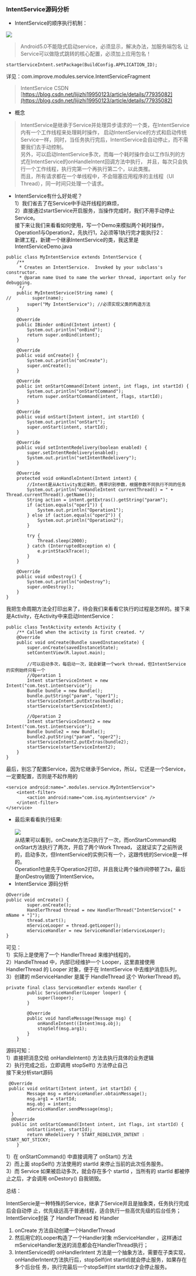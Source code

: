 ### IntentService源码分析
- IntentService的顺序执行机制：

![](images\IntentService顺序执行机制.png)

> Android5.0不能隐式启动service，必须显示，解决办法，加服务端包名
让Service可以做隐式跳转的核心配置，必须加上应用包名！
```
startServiceIntent.setPackage(BuildConfig.APPLICATION_ID);
```
详见：com.improve.modules.service.IntentServiceFragment
> IntentService CSDN [https://blog.csdn.net/lijizhi19950123/article/details/77935082](https://blog.csdn.net/lijizhi19950123/article/details/77935082)

- 概念
> IntentService是继承于Service并处理异步请求的一个类，在IntentService内有一个工作线程来处理耗时操作，
启动IntentService的方式和启动传统Service一样，同时，当任务执行完后，IntentService会自动停止，而不需要我们去手动控制。<br>
另外，可以启动IntentService多次，而每一个耗时操作会以工作队列的方式在IntentService的onHandleIntent回调方法中执行，
并且，每次只会执行一个工作线程，执行完第一个再执行第二个，以此类推。 <br>
而且，所有请求都在一个单线程中，不会阻塞应用程序的主线程（UI Thread），同一时间只处理一个请求。

- IntentService有什么好处呢？<br>
1）我们省去了在Service中手动开线程的麻烦，<br>
2）直接通过startService开启服务，当操作完成时，我们不用手动停止Service。<br>
接下来让我们来看看如何使用，写一个Demo来模拟两个耗时操作，Operation1与Operation2，先执行1，2必须等1执行完才能执行2：<br>
新建工程，新建一个继承IntentService的类，我这里是IntentServiceDemo.java <br>
```
public class MyIntentService extends IntentService {
    /**
     * Creates an IntentService.  Invoked by your subclass's constructor.
     * @param name Used to name the worker thread, important only for debugging.
     */
    public MyIntentService(String name) {
//        super(name);
        super("My IntentService"); //必须实现父类的构造方法
    }

    @Override
    public IBinder onBind(Intent intent) {
        System.out.println("onBind");
        return super.onBind(intent);
    }

    @Override
    public void onCreate() {
        System.out.println("onCreate");
        super.onCreate();
    }

    @Override
    public int onStartCommand(Intent intent, int flags, int startId) {
        System.out.println("onStartCommand");
        return super.onStartCommand(intent, flags, startId);
    }

    @Override
    public void onStart(Intent intent, int startId) {
        System.out.println("onStart");
        super.onStart(intent, startId);
    }

    @Override
    public void setIntentRedelivery(boolean enabled) {
        super.setIntentRedelivery(enabled);
        System.out.println("setIntentRedelivery");
    }

    @Override
    protected void onHandleIntent(Intent intent) {
        //Intent是从Activity发过来的，携带识别参数，根据参数不同执行不同的任务
        System.out.println("onHandleIntent currentThread() = " + Thread.currentThread().getName());
        String action = intent.getExtras().getString("param");
        if (action.equals("oper1")) {
            System.out.println("Operation1");
        } else if (action.equals("oper2")) {
            System.out.println("Operation2");
        }

        try {
            Thread.sleep(2000);
        } catch (InterruptedException e) {
            e.printStackTrace();
        }
    }

    @Override
    public void onDestroy() {
        System.out.println("onDestroy");
        super.onDestroy();
    }
}
```
我把生命周期方法全打印出来了，待会我们来看看它执行的过程是怎样的。接下来是Activity，在Activity中来启动IntentService：
```
public class TestActivity extends Activity {
    /** Called when the activity is first created. */
    @Override
    public void onCreate(Bundle savedInstanceState) {
        super.onCreate(savedInstanceState);
        setContentView(R.layout.main);

        //可以启动多次，每启动一次，就会新建一个work thread，但IntentService的实例始终只有一个
        //Operation 1
        Intent startServiceIntent = new Intent("com.test.intentservice");
        Bundle bundle = new Bundle();
        bundle.putString("param", "oper1");
        startServiceIntent.putExtras(bundle);
        startService(startServiceIntent);

        //Operation 2
        Intent startServiceIntent2 = new Intent("com.test.intentservice");
        Bundle bundle2 = new Bundle();
        bundle2.putString("param", "oper2");
        startServiceIntent2.putExtras(bundle2);
        startService(startServiceIntent2);
    }
}
```
最后，别忘了配置Service，因为它继承于Service，所以，它还是一个Service，一定要配置，否则是不起作用的
```
<service android:name=".modules.service.MyIntentService">
    <intent-filter>
        <action android:name="com.isq.myintentservice" />
    </intent-filter>
</service>
```
- 最后来看看执行结果: <br><br>
![](.\images\IntentService源码.png) <br>
从结果可以看到，onCreate方法只执行了一次，而onStartCommand和onStart方法执行了两次，开启了两个Work Thread，
这就证实了之前所说的，启动多次，但IntentService的实例只有一个，这跟传统的Service是一样的。<br>
Operation1也是先于Operation2打印，并且我让两个操作间停顿了2s，最后是onDestroy销毁了IntentService。
- IntentService 源码分析 <br>
```
@Override
public void onCreate() {
        super.onCreate();
        HandlerThread thread = new HandlerThread("IntentService[" + mName + "]");
        thread.start();
        mServiceLooper = thread.getLooper();
        mServiceHandler = new ServiceHandler(mServiceLooper);
}
```
可见：<br>
1）实际上是使用了一个 HandlerThread 来维护线程的，<br>
2）HandleThread 中，内部已经维护一个 Looper，这里直接使用 HandlerThread 的 Looper 对象，便于在 IntentService 中去维护消息队列，<br>
3）创建的 mServiceHandler 是属于 HandleThread 这个 WorkerThread 的。<br>
```
private final class ServiceHandler extends Handler {
        public ServiceHandler(Looper looper) {
            super(looper);
        }

        @Override
        public void handleMessage(Message msg) {
            onHandleIntent((Intent)msg.obj);
            stopSelf(msg.arg1);
        }
    }
```
源码可知：<br>
1）直接把消息交给 onHandleIntent() 方法去执行具体的业务逻辑 <br>
2）执行完成之后，立即调用 stopSelf() 方法停止自己 <br>
接下来分析start源码
```
 @Override
 public void onStart(Intent intent, int startId) {
        Message msg = mServiceHandler.obtainMessage();
        msg.arg1 = startId;
        msg.obj = intent;
        mServiceHandler.sendMessage(msg);
  }
  @Override
  public int onStartCommand(Intent intent, int flags, int startId) {
        onStart(intent, startId);
        return mRedelivery ? START_REDELIVER_INTENT : START_NOT_STICKY;
    }
```
1）在 onStartCommand() 中直接调用了 onStart() 方法 <br>
2）而上面 stopSelf() 方法使用的 startId 来停止当前的此次任务服务。 <br>
3）而 Service 如果被启动多次，就会存在多个 startId ，当所有的 startId 都被停止之后，才会调用 onDestory() 自我销毁。<br>

总结：

IntentSercie是一种特殊的Service，继承了Service并且是抽象类，任务执行完成后会自动停
止，优先级远高于普通线程，适合执行一些高优先级的后台任务； IntentService封装
了 HandlerThread 和 Handler
1. onCreate 方法自动创建一个HandlerThread
2. 然后用它的Looper构造了一个Handler对象 mServiceHandler ，这样通过mServiceHandler发送的消息都会在HandlerThread执行；
3. IntentServiced的 onHandlerIntent 方法是一个抽象方法，需要在子类实现，
onHandlerIntent方法执行后，stopSelf(int startId)就会停止服务，如果存在多个后台任
务，执行完最后一个stopSelf(int startId)才会停止服务。